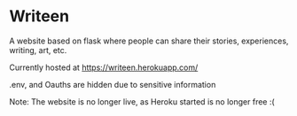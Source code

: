 # Writeen
A website based on flask where people can share their stories, experiences, writing, art, etc. 

Currently hosted at https://writeen.herokuapp.com/

.env, and Oauths are hidden due to sensitive information

Note: The website is no longer live, as Heroku started is no longer free :(
